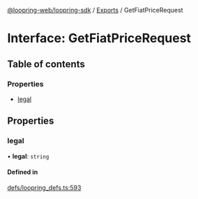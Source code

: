 [@loopring-web/loopring-sdk](../README.md) / [Exports](../modules.md) / GetFiatPriceRequest

# Interface: GetFiatPriceRequest

## Table of contents

### Properties

- [legal](GetFiatPriceRequest.md#legal)

## Properties

### legal

• **legal**: `string`

#### Defined in

[defs/loopring_defs.ts:593](https://github.com/Loopring/loopring_sdk/blob/29b8a2c/src/defs/loopring_defs.ts#L593)
